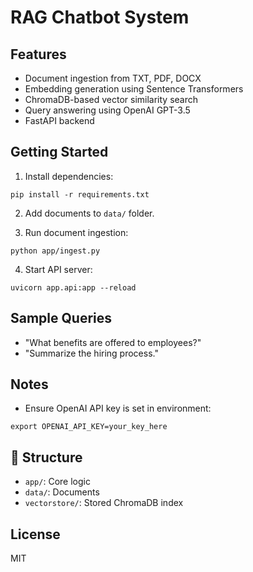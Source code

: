 # RAG Chatbot System

## Features
- Document ingestion from TXT, PDF, DOCX
- Embedding generation using Sentence Transformers
- ChromaDB-based vector similarity search
- Query answering using OpenAI GPT-3.5
- FastAPI backend

## Getting Started

1. Install dependencies:
```
pip install -r requirements.txt
```

2. Add documents to `data/` folder.

3. Run document ingestion:
```
python app/ingest.py
```

4. Start API server:
```
uvicorn app.api:app --reload
```

## Sample Queries
- "What benefits are offered to employees?"
- "Summarize the hiring process."

##  Notes
- Ensure OpenAI API key is set in environment:
```
export OPENAI_API_KEY=your_key_here
```

## 📂 Structure
- `app/`: Core logic
- `data/`: Documents
- `vectorstore/`: Stored ChromaDB index

##  License
MIT
